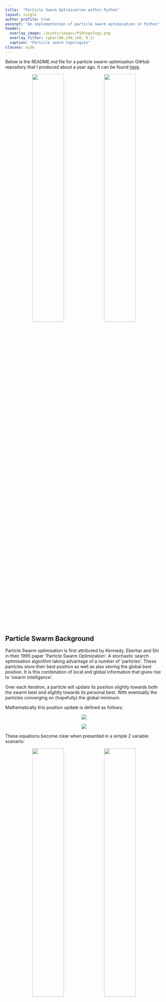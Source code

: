 ```yaml
---
title:  "Particle Swarm Optimisation within Python"
layout: single
author_profile: true 
excerpt: "An implementation of particle swarm optimisation in Python"
header:
  overlay_image: /assets/images/PSOtopology.png
  overlay_filter: rgba(140,140,140, 0.5)
  caption: "Particle swarm topologies"
classes: wide
---
```


Below is the README.md file for a particle swarm optimisation GitHub repository that I produced about a year ago. It can be found [here](https://github.com/tomrsavage/particleswarm).

<p align="center">
<img src="/assets/images/movie.gif" width="45%"> <img src="/assets/images/movie2.gif" width="45%"> 
</p>


## Particle Swarm Background
Particle Swarm optimisation is first attributed by Kennedy, Eberhar and Shi in their 1995 paper 'Particle Swarm Optimization'. A stochastic search optimisation algorithm taking advantage of a number of 'particles'. These particles store their best position as well as also storing the global best position. 
It is this combination of local and global information that gives rise to 'swarm intelligence'.

Over each iteration, a particle will update its position slightly towards both the swarm best and slightly towards its personal best. With eventually the particles converging on (hopefully) the global minimum.

Mathematically this position update is defined as follows: 

 <p align="center">
   <img src="https://render.githubusercontent.com/render/math?math=v_i^{t %2B 1}=\omega v_i^t %2B \phi_br_b(x_{i_b}-x_i) %2B \phi_gr_g(g_b-x_i)">
 </p>
  <p align="center">
   <img src="https://render.githubusercontent.com/render/math?math=x_i^{t %2B 1}=x_i^t %2B v_i^t">
   </p>
   
These equations become clear when presented in a simple 2 variable scenario: 
<p align="center">
<img src="/assets/images/PS1.png" width="45%"> <img src="/assets/images/PS2.png" width="45%">
</p>

Initially every particle is given a random velocity vi, and the function is evaluated for every particle. 
Each particle is now 'aware' of it's previous best position as well as the global best position. On the first iteration its previous best position is obviously its current position so this term doesn't come into play until the second iteration. 

Its current velocity is first scaled by a factor of w in order to ensure particle velocities don't grow exponentially over each iteration.

The term <img src="https://latex.codecogs.com/gif.latex?\phi_br_b(x_{i_b}-x_i)" title="\phi_br_b(x_{i_b}-x_i)" /> then represents the vector from the particles position, towards its previous best position. It is scaled by a constant <img src="https://latex.codecogs.com/gif.latex?\phi_b" title="\phi_b" /> (Here I've sometimes referred to this as c1) and a random value <img src="https://latex.codecogs.com/gif.latex?r_b" title="r_b" /> between 0 and 1 (uniformly distributed). This random scaling provides the stochastic element of this optimisation scheme.

Likewise <img src="https://latex.codecogs.com/gif.latex?\phi_gr_g(g_b-x_i)" title="\phi_gr_g(g_b-x_i)" /> represents the vector from the particles position towards the swarms best position, again scaled by a constant <img src="https://latex.codecogs.com/gif.latex?\phi_g" title="\phi_g" /> and a random variable <img src="https://latex.codecogs.com/gif.latex?r_g" title="r_g" />. Varying these phi (or c) parameters effect how locally or globally the particle explores the search space. A higher value will provide a larger vector and therefore the particle will take into account that global or local aspect more than another. 

It's seen in the second graph the effect of lining up these vectors and then the final step of moving the particle to its new position. 

<p align="center">
<img src="/assets/images/Sty.gif" width="100%">
</p>

## Current implementation

Currently the algorithm is set to terminate when the difference in the value of the function evaluated at the swarm's best position changes less than a certain tolerance value. 

There are important aspects within this code; such as limiting a particle's velocity to v_max, or if a particle exits the bounds it gets constrained to the edge, that have been implemented.

There are also two important parameters (c1,c2) that define how much a particle moves towards the swarm best and it's best. 
There has been much discussion over a 'standard' for these parameters (See Bratton, Kennedy: Defining a Standard for Particle Swarm Optimization (2007)) but in reality each problem will perform better with different conditions.  Here they are set to 2.3 and 1.8 respectively, as suggested by Bratton and Kennedy.

The 'Topology' of a particle swarm also bears an influence on how the swarm behaves. Here, each particle has knowledge about its two neighbour's positions. This is then that particle's 'global best'. This is known as the ring topology, and was initially deemed to converge too slowly. However it has the property of stopping particles becoming too focused on the global best point and converging prematurely. Through this shared knowledge the particles are more likely to find the global optimum.

<p align="center">
 <img src="/assets/images/PSOtopology.png" width="100%"> 
</p>
Bratton, Kennedy (2007)

 I found that even with this topology, the search for the optimum sometimes ground to a halt. I put this down to all the particles becoming too close and their velocities becoming too low.

 To solve this problem, I simply added a random velocity to all particles every 1000 iterations. Effectively causing a 'conflict' within the swarm and pushing them all along a bit. This seemed to solve the problem fairly effectively. 

<p align="center">
 <img src="/assets/images/Sty.gif" width="45%"> <img src="/assets/images/StyFunc.gif" width="45%">
</p>

## Limitations

 Recently (~2010) there has been an effort to simplify ever more complicated particle swarm algorithms, with good reason. There is an obvious trade off for computing time and effectiveness of an algorithm, and for some cases the loss in performance is made up for in the gain in computational time. 
 For this reason I've decided to stick to the commonly used ring topology, with the implementations described above.

## Effect of swarm conflict and topologies

<p align="center">
 <img src="/assets/images/Graph.PNG" width="45%"><img src="/assets/images/GraphZoom.PNG" width="45%">
 </p>
 
 The above figure shows how whilst using a global topology initially provides faster convergence, it stagnates very quickly. A local topology, whilst initially slower allows the particles to converge on the global minimum. 
 The effect of the added conflict is also clear, ensuring the particles do not become complacent and allowing them to reach the global minimum albeit at a slower pace.


## Prerequisites

Python 3.0 is required. The ParticleSwarmUtility.py file must be in the same directory as the ParticleSwarm.py file in order to enable the utility to be used.

## Function Use
``` 
    INPUTS
    f              :function to be optimised
    bounds   :bounds of each dimension in form [[x1,x2],[x3,x4]...]
    p             :number of particles
    c1           :adjustable parameter
    c2           :adjustable parameter
    vmax      :maximum particle velocity
    
    OUTPUTS
    swarm_best  : coordinates of optimal solution, with regards to exit
                  conditions
```

## Example

With the ParticleSwarmUtility.py and ParticleSwarm.py files within the same directory.
Running the following:
```
f=PSU.Rosenbrock
dimensions=10
dimension_bounds=[-5,5]
bounds=[0]*dimensions 
for i in range(dimensions):
    bounds[i]=dimension_bounds
    
p=30
vmax=(dimension_bounds[1]-dimension_bounds[0])
c1=2.8 
c2=1.3 
tol=0.00001

particleswarm(f,bounds,p,c1,c2,vmax,tol)

```
Produces the following outputs:
```
Optimum at:  [1.00000132 0.99997581 0.99995583 0.99989929 0.99977618 0.99953611
 0.99906464 0.99812545 0.99625688 0.99248657]
 Function at optimum:  1.9022223352164056e-05

```

## Authors

* **Tom Savage** - *Initial work* - [TomRSavage](https://github.com/TomRSavage)
